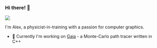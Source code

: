 ### Hi there! 👋
![](https://hit.yhype.me/github/profile?user_id=10575516)

I'm Alex, a physicist-in-training with a passion for computer graphics.

- 🔭 Currently I'm working on [Gaia](https://github.com/tim0901/Gaia) - a Monte-Carlo path tracer written in C++ 

<!--
**tim0901/tim0901** is a ✨ _special_ ✨ repository because its `README.md` (this file) appears on your GitHub profile.

Here are some ideas to get you started:

- 🔭 I’m currently working on ...
- 🌱 I’m currently learning ...
- 👯 I’m looking to collaborate on ...
- 🤔 I’m looking for help with ...
- 💬 Ask me about ...
- 📫 How to reach me: ...
- 😄 Pronouns: ...
- ⚡ Fun fact: ...
-->
